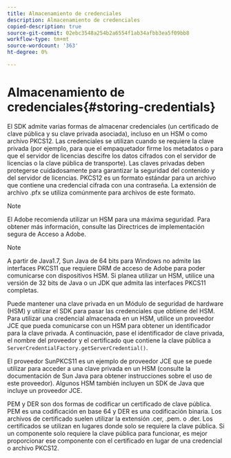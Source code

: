```yaml
---
title: Almacenamiento de credenciales
description: Almacenamiento de credenciales
copied-description: true
source-git-commit: 02ebc3548a254b2a6554f1ab34afbb3ea5f09bb8
workflow-type: tm+mt
source-wordcount: '363'
ht-degree: 0%

---
```


# Almacenamiento de credenciales{#storing-credentials}

El SDK admite varias formas de almacenar credenciales (un certificado de clave pública y su clave privada asociada), incluso en un HSM o como archivo PKCS12. Las credenciales se utilizan cuando se requiere la clave privada (por ejemplo, para que el empaquetador firme los metadatos o para que el servidor de licencias descifre los datos cifrados con el servidor de licencias o la clave pública de transporte). Las claves privadas deben protegerse cuidadosamente para garantizar la seguridad del contenido y del servidor de licencias. PKCS12 es un formato estándar para un archivo que contiene una credencial cifrada con una contraseña. La extensión de archivo .pfx se utiliza comúnmente para archivos de este formato.

>[!NOTE]
>
>El Adobe recomienda utilizar un HSM para una máxima seguridad. Para obtener más información, consulte las Directrices de implementación segura de Acceso a Adobe.

>[!NOTE]
>
>A partir de Java1.7, Sun Java de 64 bits para Windows no admite las interfaces PKCS11 que requiere DRM de acceso de Adobe para poder comunicarse con dispositivos HSM. Si planea utilizar un HSM, utilice una versión de 32 bits de Java o un JDK que admita las interfaces PKCS11 completas.

Puede mantener una clave privada en un Módulo de seguridad de hardware (HSM) y utilizar el SDK para pasar las credenciales que obtiene del HSM. Para utilizar una credencial almacenada en un HSM, utilice un proveedor JCE que pueda comunicarse con un HSM para obtener un identificador para la clave privada. A continuación, pase el identificador de clave privada, el nombre del proveedor y el certificado que contiene la clave pública a `ServerCredentialFactory.getServerCredential()`.

El proveedor SunPKCS11 es un ejemplo de proveedor JCE que se puede utilizar para acceder a una clave privada en un HSM (consulte la documentación de Sun Java para obtener instrucciones sobre el uso de este proveedor). Algunos HSM también incluyen un SDK de Java que incluye un proveedor JCE.

PEM y DER son dos formas de codificar un certificado de clave pública. PEM es una codificación en base 64 y DER es una codificación binaria. Los archivos de certificado suelen utilizar la extensión .cer, .pem. o .der. Los certificados se utilizan en lugares donde solo se requiere la clave pública. Si un componente solo requiere la clave pública para funcionar, es mejor proporcionar ese componente con el certificado en lugar de una credencial o archivo PKCS12.
